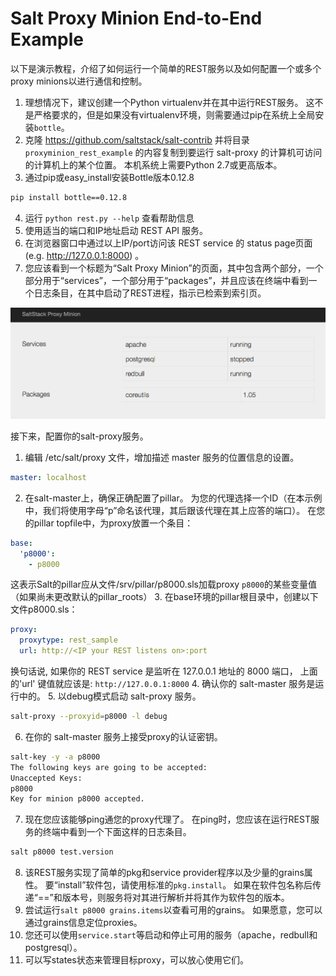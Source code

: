 # Salt Proxy Minion End-to-End Example

以下是演示教程，介绍了如何运行一个简单的REST服务以及如何配置一个或多个proxy minions以进行通信和控制。
1. 理想情况下，建议创建一个Python virtualenv并在其中运行REST服务。 这不是严格要求的，但是如果没有virtualenv环境，则需要通过pip在系统上全局安装`bottle`。
2. 克隆 https://github.com/saltstack/salt-contrib 并将目录 `proxyminion_rest_example` 的内容复制到要运行 salt-proxy 的计算机可访问的计算机上的某个位置。 本机系统上需要Python 2.7或更高版本。
3. 通过pip或easy_install安装Bottle版本0.12.8
```bash
pip install bottle==0.12.8
```
4. 运行 `python rest.py --help` 查看帮助信息
5. 使用适当的端口和IP地址启动 REST API 服务。
6. 在浏览器窗口中通过以上IP/port访问该 REST service 的 status page页面 (e.g. http://127.0.0.1:8000) 。
7. 您应该看到一个标题为“Salt Proxy Minion”的页面，其中包含两个部分，一个部分用于“services”，一个部分用于“packages”，并且应该在终端中看到一个日志条目，在其中启动了REST进程，指示已检索到索引页。

![rest_status_screen](../images/rest_status_screen.png)

接下来，配置你的salt-proxy服务。

1. 编辑 /etc/salt/proxy 文件，增加描述 master 服务的位置信息的设置。
```yaml
master: localhost
```
2. 在salt-master上，确保正确配置了pillar。 为您的代理选择一个ID（在本示例中，我们将使用字母“p”命名该代理，其后跟该代理在其上应答的端口）。 在您的pillar topfile中，为proxy放置一个条目：
```yaml
base:
  'p8000':
    - p8000
```
这表示Salt的pillar应从文件/srv/pillar/p8000.sls加载proxy `p8000`的某些变量值（如果尚未更改默认的pillar_roots）
3. 在base环境的pillar根目录中，创建以下文件p8000.sls：

```yaml
proxy:
  proxytype: rest_sample
  url: http://<IP your REST listens on>:port
```
换句话说, 如果你的 REST service 是监听在 127.0.0.1 地址的 8000 端口， 上面的'url' 键值就应该是: `http://127.0.0.1:8000`
4. 确认你的 salt-master 服务是运行中的。
5. 以debug模式启动 salt-proxy 服务。
```bash
salt-proxy --proxyid=p8000 -l debug
```
6. 在你的 salt-master 服务上接受proxy的认证密钥。
```bash
salt-key -y -a p8000
The following keys are going to be accepted:
Unaccepted Keys:
p8000
Key for minion p8000 accepted.
```
7. 现在您应该能够ping通您的proxy代理了。 在ping时，您应该在运行REST服务的终端中看到一个下面这样的日志条目。
```bash
salt p8000 test.version
```
8. 该REST服务实现了简单的pkg和service provider程序以及少量的grains属性。 要“install”软件包，请使用标准的`pkg.install`。 如果在软件包名称后传递“==”和版本号，则服务将对其进行解析并将其作为软件包的版本。
9. 尝试运行`salt p8000 grains.items`以查看可用的grains。 如果愿意，您可以通过grains信息定位proxies。
10. 您还可以使用`service.start`等启动和停止可用的服务（apache，redbull和postgresql）。
11. 可以写states状态来管理目标proxy，可以放心使用它们。

